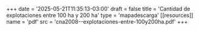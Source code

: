 +++
date = '2025-05-21T11:35:13-03:00'
draft = false
title = 'Cantidad de explotaciones entre 100 ha y 200 ha'
type = 'mapadescarga'
[[resources]]
    name = 'pdf'
    src = 'cna2008--explotaciones-entre-100y200ha.pdf'
+++
